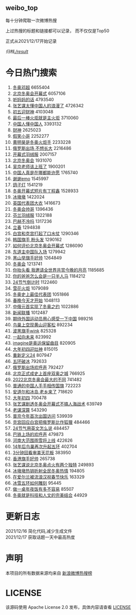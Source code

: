weibo_top  
---
每十分钟爬取一次微博热搜  

上过热搜的标题和链接都可以记录， 而不仅仅是Top50

正式从2021/12/17开始记录  

*归档[./result](./result/)*

# 今日热门搜索  
1. [冬奥邓超](https://s.weibo.com//weibo?q=%23%E5%86%AC%E5%A5%A5%E9%82%93%E8%B6%85%23&Refer=top) 6655404
2. [北京冬奥会开幕式](https://s.weibo.com//weibo?q=%23%E5%8C%97%E4%BA%AC%E5%86%AC%E5%A5%A5%E4%BC%9A%E5%BC%80%E5%B9%95%E5%BC%8F%23&Refer=top) 6057106
3. [听妈妈的话](https://s.weibo.com//weibo?q=%23%E5%90%AC%E5%A6%88%E5%A6%88%E7%9A%84%E8%AF%9D%23&Refer=top) 4793540
4. [张艺谋太懂中国人的浪漫了](https://s.weibo.com//weibo?q=%23%E5%BC%A0%E8%89%BA%E8%B0%8B%E5%A4%AA%E6%87%82%E4%B8%AD%E5%9B%BD%E4%BA%BA%E7%9A%84%E6%B5%AA%E6%BC%AB%E4%BA%86%23&Refer=top) 4726342
5. [初五迎财神](https://s.weibo.com//weibo?q=%23%E5%88%9D%E4%BA%94%E8%BF%8E%E8%B4%A2%E7%A5%9E%23&Refer=top) 4103048
6. [最后一棒火炬就是主火炬](https://s.weibo.com//weibo?q=%23%E6%9C%80%E5%90%8E%E4%B8%80%E6%A3%92%E7%81%AB%E7%82%AC%E5%B0%B1%E6%98%AF%E4%B8%BB%E7%81%AB%E7%82%AC%23&Refer=top) 3710060
7. [中国人懂中国人](https://s.weibo.com//weibo?q=%23%E4%B8%AD%E5%9B%BD%E4%BA%BA%E6%87%82%E4%B8%AD%E5%9B%BD%E4%BA%BA%23&Refer=top) 3393132
8. [财神](https://s.weibo.com//weibo?q=%E8%B4%A2%E7%A5%9E&Refer=top) 2625023
9. [假笑小哥](https://s.weibo.com//weibo?q=%E5%81%87%E7%AC%91%E5%B0%8F%E5%93%A5&Refer=top) 2252277
10. [黄明昊是冬奥火炬手](https://s.weibo.com//weibo?q=%23%E9%BB%84%E6%98%8E%E6%98%8A%E6%98%AF%E5%86%AC%E5%A5%A5%E7%81%AB%E7%82%AC%E6%89%8B%23&Refer=top) 2233228
11. [俄罗斯出场 不想长大](https://s.weibo.com//weibo?q=%E4%BF%84%E7%BD%97%E6%96%AF%E5%87%BA%E5%9C%BA%20%E4%B8%8D%E6%83%B3%E9%95%BF%E5%A4%A7&Refer=top) 2216486
12. [开幕式羽绒服](https://s.weibo.com//weibo?q=%23%E5%BC%80%E5%B9%95%E5%BC%8F%E7%BE%BD%E7%BB%92%E6%9C%8D%23&Refer=top) 2007157
13. [北京冬奥会](https://s.weibo.com//weibo?q=%E5%8C%97%E4%BA%AC%E5%86%AC%E5%A5%A5%E4%BC%9A&Refer=top) 1931070
14. [吴京老师该上班了](https://s.weibo.com//weibo?q=%23%E5%90%B4%E4%BA%AC%E8%80%81%E5%B8%88%E8%AF%A5%E4%B8%8A%E7%8F%AD%E4%BA%86%23&Refer=top) 1900201
15. [中国人真是在哪都能许愿](https://s.weibo.com//weibo?q=%23%E4%B8%AD%E5%9B%BD%E4%BA%BA%E7%9C%9F%E6%98%AF%E5%9C%A8%E5%93%AA%E9%83%BD%E8%83%BD%E8%AE%B8%E6%84%BF%23&Refer=top) 1765740
16. [谢谢emo](https://s.weibo.com//weibo?q=%23%E8%B0%A2%E8%B0%A2emo%23&Refer=top) 1545997
17. [鸽子灯](https://s.weibo.com//weibo?q=%E9%B8%BD%E5%AD%90%E7%81%AF&Refer=top) 1541219
18. [冬奥开幕式短片有丁程鑫](https://s.weibo.com//weibo?q=%23%E5%86%AC%E5%A5%A5%E5%BC%80%E5%B9%95%E5%BC%8F%E7%9F%AD%E7%89%87%E6%9C%89%E4%B8%81%E7%A8%8B%E9%91%AB%23&Refer=top) 1528933
19. [冰墩墩](https://s.weibo.com//weibo?q=%23%E5%86%B0%E5%A2%A9%E5%A2%A9%23&Refer=top) 1422024
20. [英国代表团大衣](https://s.weibo.com//weibo?q=%E8%8B%B1%E5%9B%BD%E4%BB%A3%E8%A1%A8%E5%9B%A2%E5%A4%A7%E8%A1%A3&Refer=top) 1416673
21. [冬奥会帅哥](https://s.weibo.com//weibo?q=%23%E5%86%AC%E5%A5%A5%E4%BC%9A%E5%B8%85%E5%93%A5%23&Refer=top) 1396436
22. [芬兰羽绒服](https://s.weibo.com//weibo?q=%E8%8A%AC%E5%85%B0%E7%BE%BD%E7%BB%92%E6%9C%8D&Refer=top) 1322188
23. [巴赫不冷吗](https://s.weibo.com//weibo?q=%23%E5%B7%B4%E8%B5%AB%E4%B8%8D%E5%86%B7%E5%90%97%23&Refer=top) 1317236
24. [立春](https://s.weibo.com//weibo?q=%23%E7%AB%8B%E6%98%A5%23&Refer=top) 1294838
25. [白宫和克宫打起了口水仗](https://s.weibo.com//weibo?q=%23%E7%99%BD%E5%AE%AB%E5%92%8C%E5%85%8B%E5%AE%AB%E6%89%93%E8%B5%B7%E4%BA%86%E5%8F%A3%E6%B0%B4%E4%BB%97%23&Refer=top) 1290346
26. [韩国旗手 粉头发](https://s.weibo.com//weibo?q=%E9%9F%A9%E5%9B%BD%E6%97%97%E6%89%8B%20%E7%B2%89%E5%A4%B4%E5%8F%91&Refer=top) 1290162
27. [如何评价北京冬奥会开幕式](https://s.weibo.com//weibo?q=%23%E5%A6%82%E4%BD%95%E8%AF%84%E4%BB%B7%E5%8C%97%E4%BA%AC%E5%86%AC%E5%A5%A5%E4%BC%9A%E5%BC%80%E5%B9%95%E5%BC%8F%23&Refer=top) 1286090
28. [东道主中国队入场](https://s.weibo.com//weibo?q=%23%E4%B8%9C%E9%81%93%E4%B8%BB%E4%B8%AD%E5%9B%BD%E9%98%9F%E5%85%A5%E5%9C%BA%23&Refer=top) 1279942
29. [黑山举旗手好帅](https://s.weibo.com//weibo?q=%23%E9%BB%91%E5%B1%B1%E4%B8%BE%E6%97%97%E6%89%8B%E5%A5%BD%E5%B8%85%23&Refer=top) 1264849
30. [冬奥会](https://s.weibo.com//weibo?q=%E5%86%AC%E5%A5%A5%E4%BC%9A&Refer=top) 1213741
31. [你抬头看 我邀请全世界共赏今晚的月亮](https://s.weibo.com//weibo?q=%E4%BD%A0%E6%8A%AC%E5%A4%B4%E7%9C%8B%20%E6%88%91%E9%82%80%E8%AF%B7%E5%85%A8%E4%B8%96%E7%95%8C%E5%85%B1%E8%B5%8F%E4%BB%8A%E6%99%9A%E7%9A%84%E6%9C%88%E4%BA%AE&Refer=top) 1185685
32. [你的爸爸怎么会是一只半人马](https://s.weibo.com//weibo?q=%E4%BD%A0%E7%9A%84%E7%88%B8%E7%88%B8%E6%80%8E%E4%B9%88%E4%BC%9A%E6%98%AF%E4%B8%80%E5%8F%AA%E5%8D%8A%E4%BA%BA%E9%A9%AC&Refer=top) 1184212
33. [24节气倒计时](https://s.weibo.com//weibo?q=%2324%E8%8A%82%E6%B0%94%E5%80%92%E8%AE%A1%E6%97%B6%23&Refer=top) 1122460
34. [雪花火炬](https://s.weibo.com//weibo?q=%E9%9B%AA%E8%8A%B1%E7%81%AB%E7%82%AC&Refer=top) 1079089
35. [冬奥史上最佳代表团](https://s.weibo.com//weibo?q=%23%E5%86%AC%E5%A5%A5%E5%8F%B2%E4%B8%8A%E6%9C%80%E4%BD%B3%E4%BB%A3%E8%A1%A8%E5%9B%A2%23&Refer=top) 1051866
36. [春晚今天才开始](https://s.weibo.com//weibo?q=%23%E6%98%A5%E6%99%9A%E4%BB%8A%E5%A4%A9%E6%89%8D%E5%BC%80%E5%A7%8B%23&Refer=top) 1048113
37. [中俄元首实现了冬奥之约](https://s.weibo.com//weibo?q=%23%E4%B8%AD%E4%BF%84%E5%85%83%E9%A6%96%E5%AE%9E%E7%8E%B0%E4%BA%86%E5%86%AC%E5%A5%A5%E4%B9%8B%E7%BA%A6%23&Refer=top) 1022886
38. [新闻联播](https://s.weibo.com//weibo?q=%E6%96%B0%E9%97%BB%E8%81%94%E6%92%AD&Refer=top) 1012487
39. [期待外国运动员用心感受一下中国](https://s.weibo.com//weibo?q=%23%E6%9C%9F%E5%BE%85%E5%A4%96%E5%9B%BD%E8%BF%90%E5%8A%A8%E5%91%98%E7%94%A8%E5%BF%83%E6%84%9F%E5%8F%97%E4%B8%80%E4%B8%8B%E4%B8%AD%E5%9B%BD%23&Refer=top) 989216
40. [鸟巢上空现黄山迎客松](https://s.weibo.com//weibo?q=%23%E9%B8%9F%E5%B7%A2%E4%B8%8A%E7%A9%BA%E7%8E%B0%E9%BB%84%E5%B1%B1%E8%BF%8E%E5%AE%A2%E6%9D%BE%23&Refer=top) 892234
41. [波黑旗手wink](https://s.weibo.com//weibo?q=%23%E6%B3%A2%E9%BB%91%E6%97%97%E6%89%8Bwink%23&Refer=top) 825328
42. [一起向未来](https://s.weibo.com//weibo?q=%23%E4%B8%80%E8%B5%B7%E5%90%91%E6%9C%AA%E6%9D%A5%23&Refer=top) 823992
43. [imagine是奥运保留曲目](https://s.weibo.com//weibo?q=%23imagine%E6%98%AF%E5%A5%A5%E8%BF%90%E4%BF%9D%E7%95%99%E6%9B%B2%E7%9B%AE%23&Refer=top) 820905
44. [大年初四迎灶神](https://s.weibo.com//weibo?q=%E5%A4%A7%E5%B9%B4%E5%88%9D%E5%9B%9B%E8%BF%8E%E7%81%B6%E7%A5%9E&Refer=top) 815015
45. [重新定义24](https://s.weibo.com//weibo?q=%23%E9%87%8D%E6%96%B0%E5%AE%9A%E4%B9%8924%23&Refer=top) 807947
46. [五环破冰](https://s.weibo.com//weibo?q=%E4%BA%94%E7%8E%AF%E7%A0%B4%E5%86%B0&Refer=top) 792633
47. [俄罗斯出场欢呼声](https://s.weibo.com//weibo?q=%E4%BF%84%E7%BD%97%E6%96%AF%E5%87%BA%E5%9C%BA%E6%AC%A2%E5%91%BC%E5%A3%B0&Refer=top) 792427
48. [北京正式成史上首座双奥之城](https://s.weibo.com//weibo?q=%23%E5%8C%97%E4%BA%AC%E6%AD%A3%E5%BC%8F%E6%88%90%E5%8F%B2%E4%B8%8A%E9%A6%96%E5%BA%A7%E5%8F%8C%E5%A5%A5%E4%B9%8B%E5%9F%8E%23&Refer=top) 766925
49. [2022北京冬奥会最大的不同](https://s.weibo.com//weibo?q=%232022%E5%8C%97%E4%BA%AC%E5%86%AC%E5%A5%A5%E4%BC%9A%E6%9C%80%E5%A4%A7%E7%9A%84%E4%B8%8D%E5%90%8C%23&Refer=top) 741482
50. [普通的中国人手手相传国旗](https://s.weibo.com//weibo?q=%23%E6%99%AE%E9%80%9A%E7%9A%84%E4%B8%AD%E5%9B%BD%E4%BA%BA%E6%89%8B%E6%89%8B%E7%9B%B8%E4%BC%A0%E5%9B%BD%E6%97%97%23&Refer=top) 722223
51. [安道尔和冰岛 老乡来了](https://s.weibo.com//weibo?q=%E5%AE%89%E9%81%93%E5%B0%94%E5%92%8C%E5%86%B0%E5%B2%9B%20%E8%80%81%E4%B9%A1%E6%9D%A5%E4%BA%86&Refer=top) 718620
52. [大年初四](https://s.weibo.com//weibo?q=%23%E5%A4%A7%E5%B9%B4%E5%88%9D%E5%9B%9B%23&Refer=top) 700478
53. [张艺谋剧透冬奥会开幕式不搞人海战术](https://s.weibo.com//weibo?q=%23%E5%BC%A0%E8%89%BA%E8%B0%8B%E5%89%A7%E9%80%8F%E5%86%AC%E5%A5%A5%E4%BC%9A%E5%BC%80%E5%B9%95%E5%BC%8F%E4%B8%8D%E6%90%9E%E4%BA%BA%E6%B5%B7%E6%88%98%E6%9C%AF%23&Refer=top) 639749
54. [老谋深算](https://s.weibo.com//weibo?q=%E8%80%81%E8%B0%8B%E6%B7%B1%E7%AE%97&Refer=top) 543290
55. [普京今年首次出国访问](https://s.weibo.com//weibo?q=%23%E6%99%AE%E4%BA%AC%E4%BB%8A%E5%B9%B4%E9%A6%96%E6%AC%A1%E5%87%BA%E5%9B%BD%E8%AE%BF%E9%97%AE%23&Refer=top) 539939
56. [克宫回应白宫把俄罗斯比作狐狸](https://s.weibo.com//weibo?q=%23%E5%85%8B%E5%AE%AB%E5%9B%9E%E5%BA%94%E7%99%BD%E5%AE%AB%E6%8A%8A%E4%BF%84%E7%BD%97%E6%96%AF%E6%AF%94%E4%BD%9C%E7%8B%90%E7%8B%B8%23&Refer=top) 484466
57. [24节气用英文怎么说](https://s.weibo.com//weibo?q=%2324%E8%8A%82%E6%B0%94%E7%94%A8%E8%8B%B1%E6%96%87%E6%80%8E%E4%B9%88%E8%AF%B4%23&Refer=top) 484457
58. [巴铁上场的欢呼声](https://s.weibo.com//weibo?q=%E5%B7%B4%E9%93%81%E4%B8%8A%E5%9C%BA%E7%9A%84%E6%AC%A2%E5%91%BC%E5%A3%B0&Refer=top) 479873
59. [河南大范围雨雪将上线](https://s.weibo.com//weibo?q=%23%E6%B2%B3%E5%8D%97%E5%A4%A7%E8%8C%83%E5%9B%B4%E9%9B%A8%E9%9B%AA%E5%B0%86%E4%B8%8A%E7%BA%BF%23&Refer=top) 422626
60. [14年后鸟巢再次升起五环](https://s.weibo.com//weibo?q=%2314%E5%B9%B4%E5%90%8E%E9%B8%9F%E5%B7%A2%E5%86%8D%E6%AC%A1%E5%8D%87%E8%B5%B7%E4%BA%94%E7%8E%AF%23&Refer=top) 402704
61. [3分钟回看审美天花板](https://s.weibo.com//weibo?q=%233%E5%88%86%E9%92%9F%E5%9B%9E%E7%9C%8B%E5%AE%A1%E7%BE%8E%E5%A4%A9%E8%8A%B1%E6%9D%BF%23&Refer=top) 383950
62. [香港旗手好帅](https://s.weibo.com//weibo?q=%E9%A6%99%E6%B8%AF%E6%97%97%E6%89%8B%E5%A5%BD%E5%B8%85&Refer=top) 265738
63. [张艺谋说北京冬奥点火有两个独特](https://s.weibo.com//weibo?q=%23%E5%BC%A0%E8%89%BA%E8%B0%8B%E8%AF%B4%E5%8C%97%E4%BA%AC%E5%86%AC%E5%A5%A5%E7%82%B9%E7%81%AB%E6%9C%89%E4%B8%A4%E4%B8%AA%E7%8B%AC%E7%89%B9%23&Refer=top) 249893
64. [冰墩墩热销折射全民冬奥热情](https://s.weibo.com//weibo?q=%23%E5%86%B0%E5%A2%A9%E5%A2%A9%E7%83%AD%E9%94%80%E6%8A%98%E5%B0%84%E5%85%A8%E6%B0%91%E5%86%AC%E5%A5%A5%E7%83%AD%E6%83%85%23&Refer=top) 194805
65. [在爱尔兰被流浪汉祝春节快乐](https://s.weibo.com//weibo?q=%23%E5%9C%A8%E7%88%B1%E5%B0%94%E5%85%B0%E8%A2%AB%E6%B5%81%E6%B5%AA%E6%B1%89%E7%A5%9D%E6%98%A5%E8%8A%82%E5%BF%AB%E4%B9%90%23&Refer=top) 163329
66. [冰雪五环如何雕刻](https://s.weibo.com//weibo?q=%23%E5%86%B0%E9%9B%AA%E4%BA%94%E7%8E%AF%E5%A6%82%E4%BD%95%E9%9B%95%E5%88%BB%23&Refer=top) 95445
67. [做一桌年夜饭有多不容易](https://s.weibo.com//weibo?q=%23%E5%81%9A%E4%B8%80%E6%A1%8C%E5%B9%B4%E5%A4%9C%E9%A5%AD%E6%9C%89%E5%A4%9A%E4%B8%8D%E5%AE%B9%E6%98%93%23&Refer=top) 85507
68. [冬奥就是科技和人文的完美结合](https://s.weibo.com//weibo?q=%23%E5%86%AC%E5%A5%A5%E5%B0%B1%E6%98%AF%E7%A7%91%E6%8A%80%E5%92%8C%E4%BA%BA%E6%96%87%E7%9A%84%E5%AE%8C%E7%BE%8E%E7%BB%93%E5%90%88%23&Refer=top) 44929
# 更新日志  
2021/12/16  简化代码,减少生成文件  
2021/12/17  获取话题一天中最高热度
# 声明  
本项目的所有数据来源均来自 [新浪微博热搜榜](https://s.weibo.com/top/summary)  

# LICENSE
该源码使用 Apache License 2.0 发布，具体内容请查看 [LICENSE](./LICENSE)
